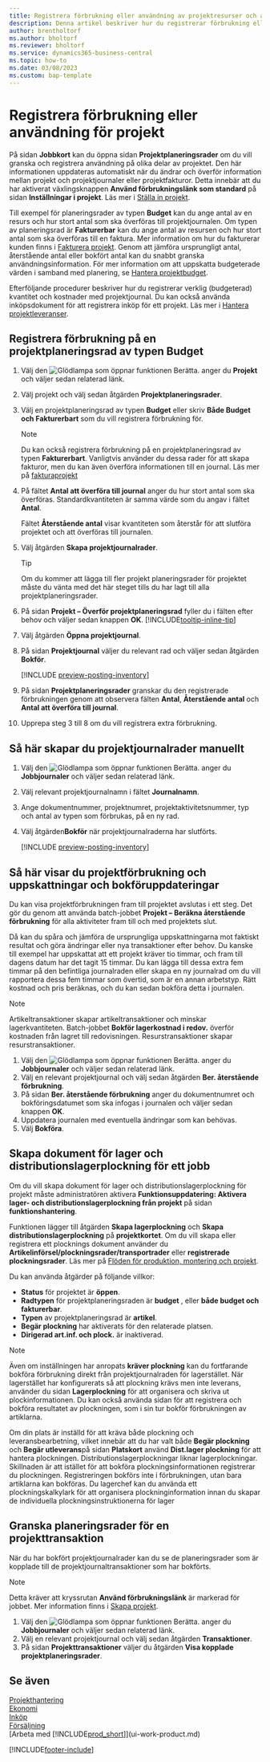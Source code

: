 ```yaml
---
title: Registrera förbrukning eller användning av projektresurser och artiklar
description: Denna artikel beskriver hur du registrerar förbrukning eller användning av artiklar eller resurser för projekt i projekthantering.
author: brentholtorf
ms.author: bholtorf
ms.reviewer: bholtorf
ms.service: dynamics365-business-central
ms.topic: how-to
ms.date: 03/08/2023
ms.custom: bap-template
---
```

# Registrera förbrukning eller användning för projekt

På sidan **Jobbkort** kan du öppna sidan **Projektplaneringsrader** om du vill granska och registrera användning på olika delar av projektet. Den här informationen uppdateras automatiskt när du ändrar och överför information mellan projekt och projektjournaler eller projektfakturor. Detta innebär att du har aktiverat växlingsknappen **Använd förbrukningslänk som standard** på sidan **Inställningar i projekt**. Läs mer i [Ställa in projekt](projects-how-setup-jobs.md).  

Till exempel för planeringsrader av typen **Budget** kan du ange antal av en resurs och hur stort antal som ska överföras till projektjournalen. Om typen av planeringsrad är **Fakturerbar** kan du ange antal av resursen och hur stort antal som ska överföras till en faktura. Mer information om hur du fakturerar kunden finns i [Fakturera projekt](projects-how-invoice-jobs.md). Genom att jämföra ursprungligt antal, återstående antal eller bokfört antal kan du snabbt granska användningsinformation. För mer information om att uppskatta budgeterade värden i samband med planering, se [Hantera projektbudget](projects-how-manage-budgets.md).  

Efterföljande procedurer beskriver hur du registrerar verklig (budgeterad) kvantitet och kostnader med projektjournal. Du kan också använda inköpsdokument för att registrera inköp för ett projekt. Läs mer i [Hantera projektleveranser](projects-how-manage-project-supplies.md).

## Registrera förbrukning på en projektplaneringsrad av typen Budget

1. Välj den ![Glödlampa som öppnar funktionen Berätta.](media/ui-search/search_small.png "Berätta för mig vad du vill göra") anger du **Projekt** och väljer sedan relaterad länk.  
2. Välj projekt och välj sedan åtgärden **Projektplaneringsrader**. 
3. Välj en projektplaneringsrad av typen **Budget** eller skriv **Både Budget och Fakturerbart** som du vill registrera förbrukning för.   

    > [!NOTE]
    > Du kan också registrera förbrukning på en projektplaneringsrad av typen **Fakturerbart**. Vanligtvis använder du dessa rader för att skapa fakturor, men du kan även överföra informationen till en journal. Läs mer på [fakturaprojekt](projects-how-invoice-jobs.md) 

4. På fältet **Antal att överföra till journal** anger du hur stort antal som ska överföras. Standardkvantiteten är samma värde som du angav i fältet **Antal**.

    Fältet **Återstående antal** visar kvantiteten som återstår för att slutföra projektet och att överföras till journalen.
5. Välj åtgärden **Skapa projektjournalrader**.

    > [!TIP]
    > Om du kommer att lägga till fler projekt planeringsrader för projektet måste du vänta med det här steget tills du har lagt till alla projektplaneringsrader.
6. På sidan **Projekt – Överför projektplaneringsrad** fyller du i fälten efter behov och väljer sedan knappen **OK**. [!INCLUDE[tooltip-inline-tip](includes/tooltip-inline-tip_md.md)]
7. Välj åtgärden **Öppna projektjournal**.  
8. På sidan **Projektjournal** väljer du relevant rad och väljer sedan åtgärden **Bokför**.

    [!INCLUDE [preview-posting-inventory](includes/preview-posting-inventory.md)]

9. På sidan **Projektplaneringsrader** granskar du den registrerade förbrukningen genom att observera fälten **Antal**, **Återstående antal** och **Antal att överföra till journal**.  
10. Upprepa steg 3 till 8 om du vill registrera extra förbrukning.  

## Så här skapar du projektjournalrader manuellt

1. Välj den ![Glödlampa som öppnar funktionen Berätta.](media/ui-search/search_small.png "Berätta för mig vad du vill göra") anger du **Jobbjournaler** och väljer sedan relaterad länk.  
2. Välj relevant projektjournalnamn i fältet **Journalnamn**.  
3. Ange dokumentnummer, projektnumret, projektaktivitetsnummer, typ och antal av typen som förbrukas, på en ny rad.  
4. Välj åtgärden**Bokför** när projektjournalraderna har slutförts.  

    [!INCLUDE [preview-posting-inventory](includes/preview-posting-inventory.md)]

## Så här visar du projektförbrukning och uppskattningar och bokföruppdateringar

Du kan visa projektförbrukningen fram till projektet avslutas i ett steg. Det gör du genom att använda batch-jobbet **Projekt – Beräkna återstående förbrukning** för alla aktiviteter fram till och med projektets slut.  

Då kan du spåra och jämföra de ursprungliga uppskattningarna mot faktiskt resultat och göra ändringar eller nya transaktioner efter behov. Du kanske till exempel har uppskattat att ett projekt kräver tio timmar, och fram till dagens datum har det tagit 15 timmar. Du kan lägga till dessa extra fem timmar på den befintliga journalraden eller skapa en ny journalrad om du vill rapportera dessa fem timmar som övertid, som är en annan arbetstyp. Rätt kostnad och pris beräknas, och du kan sedan bokföra detta i journalen.  

> [!NOTE]  
> Artikeltransaktioner skapar artikeltransaktioner och minskar lagerkvantiteten. Batch-jobbet **Bokför lagerkostnad i redov.** överför kostnaden från lagret till redovisningen. Resurstransaktioner skapar resurstransaktioner.  

1. Välj den ![Glödlampa som öppnar funktionen Berätta.](media/ui-search/search_small.png "Berätta för mig vad du vill göra") anger du **Jobbjournaler** och väljer sedan relaterad länk.  
2. Välj en relevant projektjournal och välj sedan åtgärden **Ber. återstående förbrukning**.  
3. På sidan **Ber. återstående förbrukning** anger du dokumentnumret och bokföringsdatumet som ska infogas i journalen och väljer sedan knappen **OK**.  
4. Uppdatera journalen med eventuella ändringar som kan behövas.  
5. Välj **Bokföra**.

## Skapa dokument för lager och distributionslagerplockning för ett jobb

Om du vill skapa dokument för lager och distributionslagerplockning för projekt måste administratören aktivera **Funktionsuppdatering: Aktivera lager- och distributionslagerplockning från projekt** på sidan **funktionshantering**.

Funktionen lägger till åtgärden **Skapa lagerplockning** och **Skapa distributionslagerplockning** på **projektkortet**. Om du vill skapa eller registrera ett plocknings dokument använder du **Artikelinförsel/plockningsrader/transportrader** eller **registrerade plockningsrader**. Läs mer på [Flöden för produktion, montering och projekt](design-details-internal-warehouse-flows.md).

Du kan använda åtgärder på följande villkor:

* **Status** för projektet är **öppen**.
* **Radtypen** för projektplaneringsraden är **budget** , eller **både budget och fakturerbar**. 
* **Typen** av projektplaneringsrad är **artikel**.
* **Begär plockning** har aktiverats för den relaterade platsen.
* **Dirigerad art.inf. och plock.** är inaktiverad.

> [!NOTE] 
> Även om inställningen har anropats **kräver plockning** kan du fortfarande bokföra förbrukning direkt från projektjournalraden för lagerstället. När lagerstället har konfigurerats så att plockning krävs men inte leverans, använder du sidan **Lagerplockning** för att organisera och skriva ut plockinformationen. Du kan också använda sidan för att registrera och bokföra resultatet av plockningen, som i sin tur bokför förbrukningen av artiklarna. 
> 
> Om din plats är inställd för att kräva både plockning och leveransbearbetning, vilket innebär att du har valt både **Begär plockning** och **Begär utleverans**på sidan **Platskort** använd **Dist.lager plockning** för att hantera plockningen. Distributionslagerplockningar liknar lagerplockningar. Skillnaden är att istället för att bokföra plockningsinformationen registrerar du plockningen. Registreringen bokförs inte i förbrukningen, utan bara artiklarna kan bokföras. Du lagerchef kan du använda ett plockningskalkylark för att organisera plockninginformation innan du skapar de individuella plockningsinstruktionerna för lager

## Granska planeringsrader för en projekttransaktion

När du har bokfört projektjournalrader kan du se de planeringsrader som är kopplade till de projektjournaltransaktioner som har bokförts.

> [!NOTE]  
> Detta kräver att kryssrutan **Använd förbrukningslänk** är markerad för jobbet. Mer information finns i [Skapa projekt](projects-how-setup-jobs.md).  

1. Välj den ![Glödlampa som öppnar funktionen Berätta.](media/ui-search/search_small.png "Berätta vad du vill göra") anger du **Jobbjournaler** och väljer sedan relaterad länk.  
2. Välj en relevant projektjournal och välj sedan åtgärden **Transaktioner**.  
3. På sidan **Projekttransaktioner** väljer du åtgärden **Visa kopplade projektplaneringsrader**.

## Se även

[Projekthantering](projects-manage-projects.md)  
[Ekonomi](finance.md)  
[Inköp](purchasing-manage-purchasing.md)  
[Försäljning](sales-manage-sales.md)  
[Arbeta med [!INCLUDE[prod_short](includes/prod_short.md)]](ui-work-product.md)  


[!INCLUDE[footer-include](includes/footer-banner.md)]
